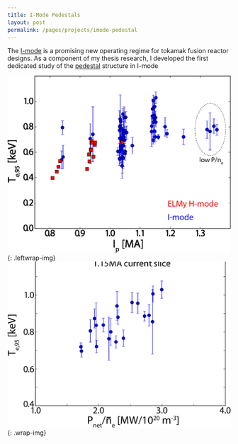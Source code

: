```yaml
---
title: I-Mode Pedestals
layout: post
permalink: /pages/projects/imode-pedestal
---
```


The [I-mode](/pages/fusionprimer/imode) is a promising new operating regime for tokamak fusion reactor designs.  As a component of my thesis research, I developed the first dedicated study of the [pedestal](/pages/fusionprimer/pedestal) structure in I-mode

![Ip_Te](/images/projects/imode-pedestal/Ip_Te95.jpg){: .leftwrap-img}
![Pnebar_Te](/images/projects/imode-pedestal/Pnebar_Te95_115MA.jpg){: .wrap-img}